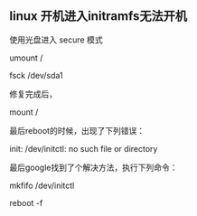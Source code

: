 

## linux 开机进入initramfs无法开机

使用光盘进入 secure 模式

umount /

fsck /dev/sda1

修复完成后，

mount /

最后reboot的时候，出现了下列错误：

init: /dev/initctl: no such file or directory

最后google找到了个解决方法，执行下列命令：

mkfifo /dev/initctl

reboot -f
